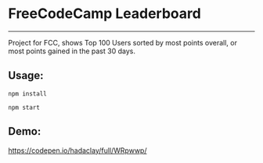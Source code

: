 # FreeCodeCamp Leaderboard
---
Project for FCC, shows Top 100 Users sorted by most points overall,
or most points gained in the past 30 days.

## Usage:
`npm install`

`npm start`

## Demo:

https://codepen.io/hadaclay/full/WRpwwp/
